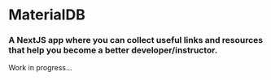 # MaterialDB 
### A NextJS app where you can collect useful links and resources that help you become a better developer/instructor.


Work in progress...

